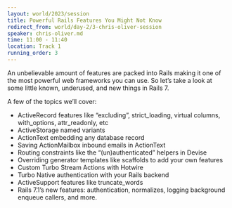 ```yaml
---
layout: world/2023/session
title: Powerful Rails Features You Might Not Know
redirect_from: world/day-2/3-chris-oliver-session
speaker: chris-oliver.md
time: 11:00 - 11:40
location: Track 1
running_order: 3
---
```


An unbelievable amount of features are packed into Rails making it one of the most powerful web frameworks you can use. So let’s take a look at some little known, underused, and new things in Rails 7.

A few of the topics we’ll cover:

- ActiveRecord features like “excluding”, strict_loading, virtual columns, with_options, attr_readonly, etc
- ActiveStorage named variants
- ActionText embedding any database record
- Saving ActionMailbox inbound emails in ActionText
- Routing constraints like the “(un)authenticated” helpers in Devise
- Overriding generator templates like scaffolds to add your own features
- Custom Turbo Stream Actions with Hotwire
- Turbo Native authentication with your Rails backend
- ActiveSupport features like truncate_words
- Rails 7.1’s new features: authentication, normalizes, logging background enqueue callers, and more.
